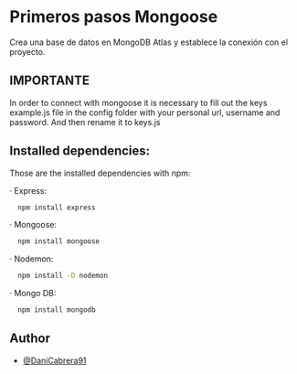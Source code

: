 
# Primeros pasos Mongoose

Crea una base de datos en MongoDB Atlas y establece la conexión con el proyecto.




## IMPORTANTE
In order to connect with mongoose it is necessary to fill out the keys example.js file in the config folder with your personal url, username and password. And then rename it to keys.js


## Installed dependencies:

Those are the installed dependencies with npm:

· Express:
```bash
  npm install express
```
· Mongoose:
```bash
  npm install mongoose
```
· Nodemon:
```bash
  npm install -D nodemon
```
· Mongo DB:
```bash
  npm install mongodb
```
## Author

- [@DaniCabrera91](https://github.com/DaniCabrera91)

